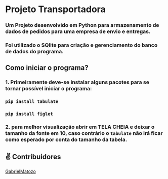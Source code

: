 # Projeto Transportadora

### Um Projeto desenvolvido em Python para armazenamento de dados de pedidos para uma empresa de envio e entregas.

### Foi utilizado o SQlite para criação e gerenciamento do banco de dados do programa.

## Como iniciar o programa?

### 1. Primeiramente deve-se instalar alguns pacotes para se tornar possível iniciar o programa:

### `pip install tabulate`

### `pip install figlet`

### 2. para melhor visualização abrir em TELA CHEIA e deixar o tamanho da fonte em 10, caso contrário o `tabulate` não irá ficar como esperado por  conta do tamanho da tabela.





## ✌️ Contribuidores

[GabrielMatozo](https://twitter.com/matoz0)